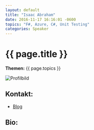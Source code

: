 ```yaml
---
layout: default
title: "Isaac Abraham"
date: 2016-11-17 16:16:01 -0600
topics: "F#, Azure, C#, Unit Testing"
categories: Speaker
---
```


# {{ page.title }}

**Themen:** {{ page.topics }}

![Profilbild](/assets/img/speakers/dummy.jpg)

## Kontakt:
- [Blog](http://cockneycoder.wordpress.com/)

## Bio:
